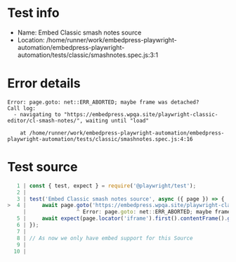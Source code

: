 # Test info

- Name: Embed Classic smash notes source
- Location: /home/runner/work/embedpress-playwright-automation/embedpress-playwright-automation/tests/classic/smashnotes.spec.js:3:1

# Error details

```
Error: page.goto: net::ERR_ABORTED; maybe frame was detached?
Call log:
  - navigating to "https://embedpress.wpqa.site/playwright-classic-editor/cl-smash-notes/", waiting until "load"

    at /home/runner/work/embedpress-playwright-automation/embedpress-playwright-automation/tests/classic/smashnotes.spec.js:4:16
```

# Test source

```ts
   1 | const { test, expect } = require('@playwright/test');
   2 |
   3 | test('Embed Classic smash notes source', async ({ page }) => {
>  4 |     await page.goto('https://embedpress.wpqa.site/playwright-classic-editor/cl-smash-notes/');
     |                ^ Error: page.goto: net::ERR_ABORTED; maybe frame was detached?
   5 |     await expect(page.locator('iframe').first().contentFrame().getByRole('button', { name: 'Play episode' })).toBeVisible();
   6 | });
   7 |
   8 | // As now we only have embed support for this Source
   9 |
  10 |
```